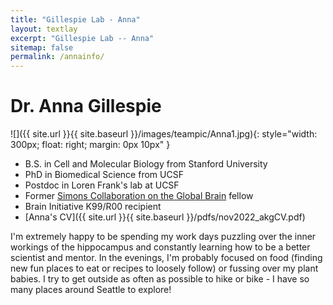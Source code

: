 ```yaml
---
title: "Gillespie Lab - Anna"
layout: textlay
excerpt: "Gillespie Lab -- Anna"
sitemap: false
permalink: /annainfo/
---
```


# Dr. Anna Gillespie

![]({{ site.url }}{{ site.baseurl }}/images/teampic/Anna1.jpg){: style="width: 300px; float: right; margin: 0px  10px" }

* B.S. in Cell and Molecular Biology from Stanford University
* PhD in Biomedical Science from UCSF
* Postdoc in Loren Frank's lab at UCSF
* Former [Simons Collaboration on the Global Brain](https://www.simonsfoundation.org/people/anna-gillespie/) fellow 
* Brain Initiative K99/R00 recipient
* [Anna's CV]({{ site.url }}{{ site.baseurl }}/pdfs/nov2022_akgCV.pdf)


I'm extremely happy to be spending my work days puzzling over the inner workings of the hippocampus and constantly learning how to be a better scientist and mentor. In the evenings, I'm probably focused on food (finding new fun places to eat or recipes to loosely follow) or fussing over my plant babies. I try to get outside as often as possible to  hike or bike - I have so many places around Seattle to explore! 






